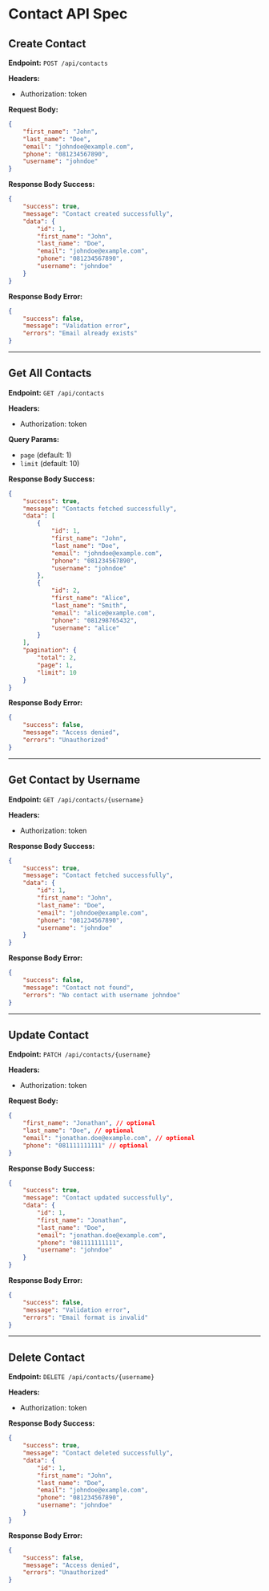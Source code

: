 # Contact API Spec

## Create Contact

**Endpoint:** `POST /api/contacts`

**Headers:**
- Authorization: token

**Request Body:**
```json
{
    "first_name": "John",
    "last_name": "Doe",
    "email": "johndoe@example.com",
    "phone": "081234567890",
    "username": "johndoe"
}
```

**Response Body Success:**
```json
{
    "success": true,
    "message": "Contact created successfully",
    "data": {
        "id": 1,
        "first_name": "John",
        "last_name": "Doe",
        "email": "johndoe@example.com",
        "phone": "081234567890",
        "username": "johndoe"
    }
}
```

**Response Body Error:**
```json
{
    "success": false,
    "message": "Validation error",
    "errors": "Email already exists"
}
```

---

## Get All Contacts

**Endpoint:** `GET /api/contacts`

**Headers:**
- Authorization: token

**Query Params:**
- `page` (default: 1)
- `limit` (default: 10)

**Response Body Success:**
```json
{
    "success": true,
    "message": "Contacts fetched successfully",
    "data": [
        {
            "id": 1,
            "first_name": "John",
            "last_name": "Doe",
            "email": "johndoe@example.com",
            "phone": "081234567890",
            "username": "johndoe"
        },
        {
            "id": 2,
            "first_name": "Alice",
            "last_name": "Smith",
            "email": "alice@example.com",
            "phone": "081298765432",
            "username": "alice"
        }
    ],
    "pagination": {
        "total": 2,
        "page": 1,
        "limit": 10
    }
}
```

**Response Body Error:**
```json
{
    "success": false,
    "message": "Access denied",
    "errors": "Unauthorized"
}
```

---

## Get Contact by Username

**Endpoint:** `GET /api/contacts/{username}`

**Headers:**
- Authorization: token

**Response Body Success:**
```json
{
    "success": true,
    "message": "Contact fetched successfully",
    "data": {
        "id": 1,
        "first_name": "John",
        "last_name": "Doe",
        "email": "johndoe@example.com",
        "phone": "081234567890",
        "username": "johndoe"
    }
}
```

**Response Body Error:**
```json
{
    "success": false,
    "message": "Contact not found",
    "errors": "No contact with username johndoe"
}
```

---

## Update Contact

**Endpoint:** `PATCH /api/contacts/{username}`

**Headers:**
- Authorization: token

**Request Body:**
```json
{
    "first_name": "Jonathan", // optional
    "last_name": "Doe", // optional
    "email": "jonathan.doe@example.com", // optional
    "phone": "081111111111" // optional
}
```

**Response Body Success:**
```json
{
    "success": true,
    "message": "Contact updated successfully",
    "data": {
        "id": 1,
        "first_name": "Jonathan",
        "last_name": "Doe",
        "email": "jonathan.doe@example.com",
        "phone": "081111111111",
        "username": "johndoe"
    }
}
```

**Response Body Error:**
```json
{
    "success": false,
    "message": "Validation error",
    "errors": "Email format is invalid"
}
```

---

## Delete Contact

**Endpoint:** `DELETE /api/contacts/{username}`

**Headers:**
- Authorization: token

**Response Body Success:**
```json
{
    "success": true,
    "message": "Contact deleted successfully",
    "data": {
        "id": 1,
        "first_name": "John",
        "last_name": "Doe",
        "email": "johndoe@example.com",
        "phone": "081234567890",
        "username": "johndoe"
    }
}
```

**Response Body Error:**
```json
{
    "success": false,
    "message": "Access denied",
    "errors": "Unauthorized"
}
```

